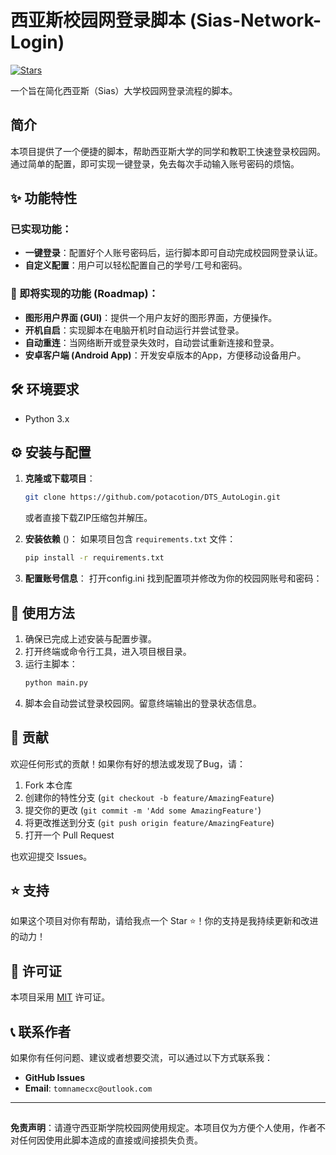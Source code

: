 # 西亚斯校园网登录脚本 (Sias-Network-Login)

[![Stars](https://img.shields.io/github/stars/你的GitHub用户名/你的仓库名?style=social)](https://github.com/potacotion/DTS_AutoLogin/stargazers)

一个旨在简化西亚斯（Sias）大学校园网登录流程的脚本。

## 简介

本项目提供了一个便捷的脚本，帮助西亚斯大学的同学和教职工快速登录校园网。通过简单的配置，即可实现一键登录，免去每次手动输入账号密码的烦恼。

## ✨ 功能特性

### 已实现功能：
*   **一键登录**：配置好个人账号密码后，运行脚本即可自动完成校园网登录认证。
*   **自定义配置**：用户可以轻松配置自己的学号/工号和密码。

### 🚀 即将实现的功能 (Roadmap)：
*   **图形用户界面 (GUI)**：提供一个用户友好的图形界面，方便操作。
*   **开机自启**：实现脚本在电脑开机时自动运行并尝试登录。
*   **自动重连**：当网络断开或登录失效时，自动尝试重新连接和登录。
*   **安卓客户端 (Android App)**：开发安卓版本的App，方便移动设备用户。

## 🛠️ 环境要求

*   Python 3.x 


## ⚙️ 安装与配置

1.  **克隆或下载项目**：
    ```bash
    git clone https://github.com/potacotion/DTS_AutoLogin.git
    ```
    或者直接下载ZIP压缩包并解压。

2.  **安装依赖** ()：
    如果项目包含 `requirements.txt` 文件：
    ```bash
    pip install -r requirements.txt
    ```

3.  **配置账号信息**：
    打开config.ini 
    找到配置项并修改为你的校园网账号和密码：

## 🚀 使用方法

1.  确保已完成上述安装与配置步骤。
2.  打开终端或命令行工具，进入项目根目录。
3.  运行主脚本：
    ```bash
    python main.py 
    ```
4.  脚本会自动尝试登录校园网。留意终端输出的登录状态信息。

## 🤝 贡献

欢迎任何形式的贡献！如果你有好的想法或发现了Bug，请：
1.  Fork 本仓库
2.  创建你的特性分支 (`git checkout -b feature/AmazingFeature`)
3.  提交你的更改 (`git commit -m 'Add some AmazingFeature'`)
4.  将更改推送到分支 (`git push origin feature/AmazingFeature`)
5.  打开一个 Pull Request

也欢迎提交 Issues。

## ⭐ 支持

如果这个项目对你有帮助，请给我点一个 Star ⭐！你的支持是我持续更新和改进的动力！

## 📄 许可证

本项目采用 [MIT](LICENSE) 许可证。

## 📞 联系作者

如果你有任何问题、建议或者想要交流，可以通过以下方式联系我：
*   **GitHub Issues**
*   **Email**: `tomnamecxc@outlook.com`


---

##

**免责声明**：请遵守西亚斯学院校园网使用规定。本项目仅为方便个人使用，作者不对任何因使用此脚本造成的直接或间接损失负责。



